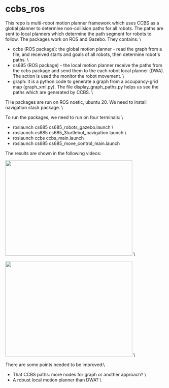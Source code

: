 # ccbs_ros
This repo is multi-robot motion planner framework which uses CCBS as a global planner to determine non-collision paths for all robots. The paths are sent to local planners which determine the path segment for robots to follow. The packages work on ROS and Gazebo. They contains: \
- ccbs (ROS package): the global motion planner - read the graph from a file, and received starts and goals of all robots, then determine robot's paths. \
- cs685 (ROS package) - the local motion planner receive the paths from the ccbs package and send them to the each robot local planner (DWA). The action is used the monitor the robot movement. \ 
- graph: it is a python code to generate a graph from a occupancy-grid map (graph_xml.py). The file display_graph_paths.py helps us see the paths which are generated by CCBS. \

THe packages are run on ROS noetic, ubuntu 20. We need to install navigation stack package. \

To run the packages, we need to run on four terminals: \
- roslaunch cs685 cs685_robots_gazebo.launch \
- roslaunch cs685 cs685_3turtlebot_navigation.launch \
- roslaunch ccbs ccbs_main.launch 
- roslaunch cs685 cs685_move_control_main.launch 

The results are shown in the following videos: 

<!-- [![2 robots ](https://github.com/buivn/images/blob/master/2robots_ccbs_ros.png)](https://youtu.be/3cM25l3SEEg) \ -->
<a href="https://youtu.be/3cM25l3SEEg" title="2 robots"><img src="https://github.com/buivn/images/blob/master/2robots_ccbs_ros.png" width="400" height="300"></a> \

<a href="https://youtu.be/q7LwcfWmWbQ" title="3 robots"><img src="https://github.com/buivn/images/blob/master/3robots_ccbs_ros.png" width="400" height="300"></a> \
<!-- [![3 robots ](https://github.com/buivn/images/blob/master/3robots_ccbs_ros.png)](https://youtu.be/q7LwcfWmWbQ)\ -->

There are some points needed to be improved:\
- That CCBS paths: more nodes for graph or another approach? \
- A robust local motion planner than DWA? \
